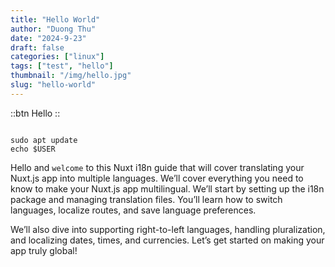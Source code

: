 ```yaml
---
title: "Hello World"
author: "Duong Thu"
date: "2024-9-23"
draft: false
categories: ["linux"]
tags: ["test", "hello"]
thumbnail: "/img/hello.jpg"
slug: "hello-world"
---
```


::btn
Hello
::

```shell

sudo apt update
echo $USER

```

Hello and `welcome` to this Nuxt i18n guide that will cover translating your Nuxt.js app into multiple languages. We’ll cover everything you need to know to make your Nuxt.js app multilingual. We’ll start by setting up the i18n package and managing translation files. You’ll learn how to switch languages, localize routes, and save language preferences.

We’ll also dive into supporting right-to-left languages, handling pluralization, and localizing dates, times, and currencies. Let’s get started on making your app truly global!
